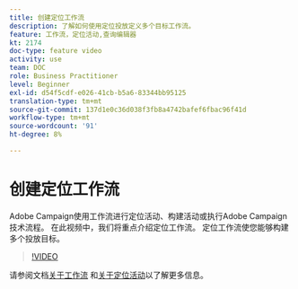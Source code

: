 ```yaml
---
title: 创建定位工作流
description: 了解如何使用定位投放定义多个目标工作流。
feature: 工作流，定位活动,查询编辑器
kt: 2174
doc-type: feature video
activity: use
team: DOC
role: Business Practitioner
level: Beginner
exl-id: d54f5cdf-e026-41cb-b5a6-83344bb95125
translation-type: tm+mt
source-git-commit: 137d1e0c36d038f3fb8a4742bafef6fbac96f41d
workflow-type: tm+mt
source-wordcount: '91'
ht-degree: 8%

---
```


# 创建定位工作流

Adobe Campaign使用工作流进行定位活动、构建活动或执行Adobe Campaign技术流程。 在此视频中，我们将重点介绍定位工作流。 定位工作流使您能够构建多个投放目标。

>[!VIDEO](https://video.tv.adobe.com/v/25605?quality=12)

请参阅文档[关于工作流](https://docs.adobe.com/content/help/en/campaign-classic/using/automating-with-workflows/introduction/about-workflows.html)
和[关于定位活动](https://docs.adobe.com/content/help/en/campaign-classic/using/automating-with-workflows/targeting-activities/about-targeting-activities.html)以了解更多信息。
